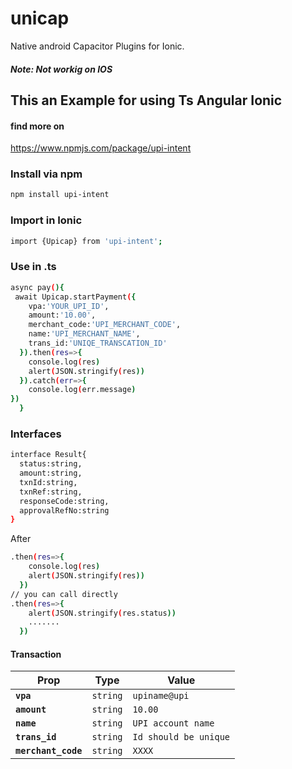 # unicap
Native android Capacitor Plugins for Ionic.
##### Note: Not workig on IOS

## This an Example for using Ts Angular Ionic 
#### find more on
https://www.npmjs.com/package/upi-intent
### Install via npm
```bash
npm install upi-intent
```
### Import in Ionic
```bash
import {Upicap} from 'upi-intent';
```
### Use in .ts
```bash
async pay(){
 await Upicap.startPayment({
    vpa:'YOUR_UPI_ID',
    amount:'10.00',
    merchant_code:'UPI_MERCHANT_CODE',
    name:'UPI_MERCHANT_NAME',
    trans_id:'UNIQE_TRANSCATION_ID'
  }).then(res=>{
    console.log(res)
    alert(JSON.stringify(res))
  }).catch(err=>{
    console.log(err.message)
})
  }
```
### Interfaces
```bash
interface Result{
  status:string,
  amount:string,
  txnId:string,
  txnRef:string,
  responseCode:string,
  approvalRefNo:string
}
```
After 
```bash
.then(res=>{
    console.log(res)
    alert(JSON.stringify(res))
  })
// you can call directly
.then(res=>{
    alert(JSON.stringify(res.status))
    .......
  })
```
#### Transaction

| Prop                | Type                | Value                            |
| ------------------- | ------------------- | ---------------------------------|
| **`vpa`**           | <code>string</code> | <code>upiname@upi</code>         |
| **`amount`**        | <code>string</code> | <code>10.00</code>               |
| **`name`**          | <code>string</code> | <code>UPI account name</code>    |
| **`trans_id`**      | <code>string</code> | <code>Id should be unique</code> |
| **`merchant_code`** | <code>string</code> | <code>XXXX</code>                |
